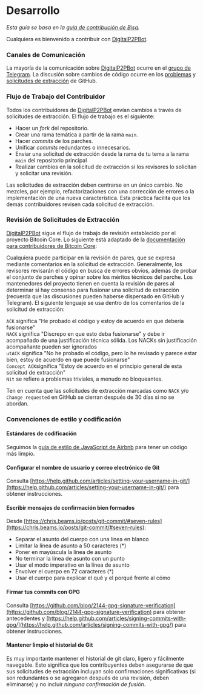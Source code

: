 # Desarrollo

_Esta guía se basa en la [guía de contribución de Bisq](https://github.com/bisq-network/bisq/blob/master/CONTRIBUTING.md)._

Cualquiera es bienvenido a contribuir con [DigitalP2PBot](https://t.me/DigitalP2PBot). 

### Canales de Comunicación
La mayoría de la comunicación sobre [DigitalP2PBot](https://t.me/DigitalP2PBot) ocurre en el [grupo de Telegram](https://t.me/DigitalP2PChat). La discusión sobre cambios de código ocurre en los [problemas](https://github.com/DigitalP2PBot/bot/issues) y [solicitudes de extracción](https://github.com/DigitalP2PBot/bot/pulls) de GitHub.

### Flujo de Trabajo del Contribuidor
Todos los contribuidores de [DigitalP2PBot](https://t.me/DigitalP2PBot) envían cambios a través de solicitudes de extracción. El flujo de trabajo es el siguiente:

- Hacer un _fork_ del repositorio.
- Crear una rama temática a partir de la rama `main`.
- Hacer _commits_ de los parches.
- Unificar _commits_ redundantes o innecesarios.
- Enviar una solicitud de extracción desde la rama de tu tema a la rama `main` del repositorio principal
- Realizar cambios en la solicitud de extracción si los revisores lo solicitan y solicitar una revisión.

Las solicitudes de extracción deben centrarse en un único cambio. No mezcles, por ejemplo, refactorizaciones con una corrección de errores o la implementación de una nueva característica. Esta práctica facilita que los demás contribuidores revisen cada solicitud de extracción.

### Revisión de Solicitudes de Extracción
[DigitalP2PBot](https://t.me/DigitalP2PBot) sigue el flujo de trabajo de revisión establecido por el proyecto Bitcoin Core. Lo siguiente está adaptado de la [documentación para contribuidores de Bitcoin Core](https://github.com/bitcoin/bitcoin/blob/master/CONTRIBUTING.md#peer-review):

Cualquiera puede participar en la revisión de pares, que se expresa mediante comentarios en la solicitud de extracción. Generalmente, los revisores revisarán el código en busca de errores obvios, además de probar el conjunto de parches y opinar sobre los méritos técnicos del parche. Los mantenedores del proyecto tienen en cuenta la revisión de pares al determinar si hay consenso para fusionar una solicitud de extracción (recuerda que las discusiones pueden haberse dispersado en GitHub y Telegram). El siguiente lenguaje se usa dentro de los comentarios de la solicitud de extracción:

`ACK` significa "He probado el código y estoy de acuerdo en que debería fusionarse"  
`NACK`  significa "Discrepo en que esto deba fusionarse" y debe ir acompañado de una justificación técnica sólida. Los NACKs sin justificación acompañante pueden ser ignorados  
`utACK`  significa "No he probado el código, pero lo he revisado y parece estar bien, estoy de acuerdo en que puede fusionarse"  
 `Concept ACK`significa "Estoy de acuerdo en el principio general de esta solicitud de extracción"  
`Nit`  se refiere a problemas triviales, a menudo no bloqueantes.  

Ten en cuenta que las solicitudes de extracción marcadas como `NACK` y/o `Change requested` en GitHub se cierran después de 30 días si no se abordan.

### Convenciones de estilo y codificación
#### Estándares de codificación
Seguimos la [guía de estilo de JavaScript de Airbnb](https://github.com/airbnb/javascript) para tener un código más limpio.

#### Configurar el nombre de usuario y correo electrónico de Git
Consulta [https://help.github.com/articles/setting-your-username-in-git/](https://help.github.com/articles/setting-your-username-in-git/) para obtener instrucciones.

#### Escribir mensajes de confirmación bien formados
Desde [https://chris.beams.io/posts/git-commit/#seven-rules](https://chris.beams.io/posts/git-commit/#seven-rules):

- Separar el asunto del cuerpo con una línea en blanco
- Limitar la línea de asunto a 50 caracteres (*)
- Poner en mayúscula la línea de asunto
- No terminar la línea de asunto con un punto
- Usar el modo imperativo en la línea de asunto
- Envolver el cuerpo en 72 caracteres (*)
- Usar el cuerpo para explicar el qué y el porqué frente al cómo

#### Firmar tus commits con GPG
Consulta [https://github.com/blog/2144-gpg-signature-verification](https://github.com/blog/2144-gpg-signature-verification) para obtener antecedentes y [https://help.github.com/articles/signing-commits-with-gpg/](https://help.github.com/articles/signing-commits-with-gpg/) para obtener instrucciones.


#### Mantener limpio el historial de Git
Es muy importante mantener el historial de git claro, ligero y fácilmente navegable. Esto significa que los contribuyentes deben asegurarse de que sus solicitudes de extracción incluyan solo confirmaciones significativas (si son redundantes o se agregaron después de una revisión, deben eliminarse) y no incluir _ninguna confirmación de fusión_.
